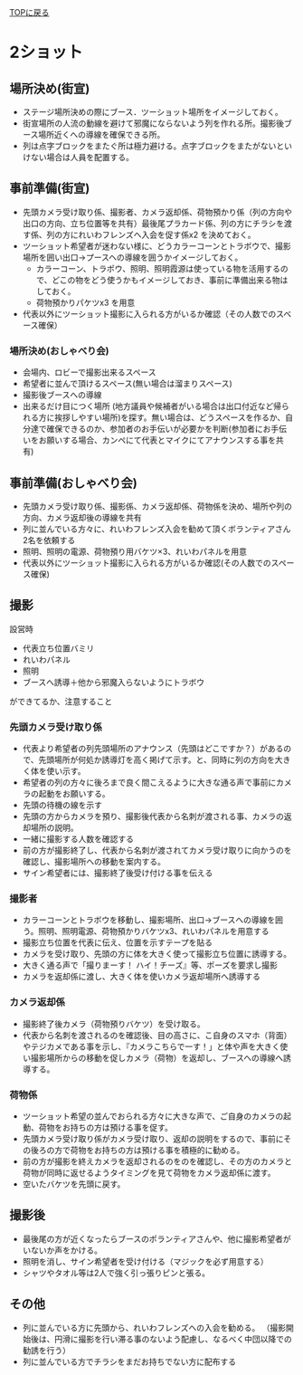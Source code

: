 [TOPに戻る](index.html)

# 2ショット
## 場所決め(街宣)
- ステージ場所決めの際にブース．ツーショット場所をイメージしておく。
- 街宣場所の人流の動線を避けて邪魔にならないよう列を作れる所。撮影後ブース場所近くへの導線を確保できる所。
- 列は点字ブロックをまたぐ所は極力避ける。点字ブロックをまたがないといけない場合は人員を配置する。

## 事前準備(街宣)
- 先頭カメラ受け取り係、撮影者、カメラ返却係、荷物預かり係（列の方向や出口の方向、立ち位置等を共有）最後尾プラカード係、列の方にチラシを渡す係、列の方にれいわフレンズヘ入会を促す係x2 を決めておく。
- ツーショット希望者が迷わない様に、どうカラーコーンとトラボウで、撮影場所を囲い出口→プースヘの導線を囲うかイメージしておく。
    - カラーコーン、トラポウ、照明、照明霞源は使っている物を活用するので、どこの物をどう使うかもイメージしておき、事前に準備出来る物はしておく。
    - 荷物預かりパケツx3 を用意
- 代表以外にツーショット撮影に入られる方がいるか確認（その人数でのスベース確保）

### 場所決め(おしゃべり会)
- 会場内、ロビーで撮影出来るスペース
- 希望者に並んで頂けるスペース(無い場合は溜まりスペース)
- 撮影後ブースへの導線
- 出来るだけ目につく場所
(地方議員や候補者がいる場合は出口付近など帰られる方に挨拶しやすい場所)を探す。無い場合は、どうスペースを作るか、自分達で確保できるのか、参加者のお手伝いが必要かを判断(参加者にお手伝いをお願いする場合、カンペにて代表とマイクにてアナウンスする事を共有)

## 事前準備(おしゃべり会)
- 先頭カメラ受け取り係、撮影係、カメラ返却係、荷物係を決め、場所や列の方向、カメラ返却後の導線を共有
- 列に並んでいる方々に、れいわフレンズ入会を勧めて頂くボランティアさん2名を依頼する
- 照明、照明の電源、荷物預り用バケツ×3、れいわパネルを用意
- 代表以外にツーショット撮影に入られる方がいるか確認(その人数でのスペース確保)


## 撮影
設営時
- 代表立ち位置バミリ
- れいわパネル
- 照明
- ブースへ誘導＋他から邪魔入らないようにトラボウ

ができてるか、注意すること

### 先頭カメラ受け取り係
- 代表より希望者の列先頭場所のアナウンス（先頭はどこですか？）があるので、先頭場所が何処か誘導灯を高く掲げて示す。と、同時に列の方向を大きく体を使い示す。
- 希望者の列の方々に後ろまで良く間こえるように大きな通る声で事前にカメラの起動をお願いする。
- 先頭の待機の線を示す
- 先頭の方からカメラを預り、撮影後代表から名刺が渡される事、カメラの返却場所の説明。
- 一緒に撮影する人数を確認する
- 前の方が撮影終了し、代表から名刺が渡されてカメラ受け取りに向かうのを確認し、撮影場所への移動を案内する。
-  サイン希望者には、撮影終了後受け付ける事を伝える


### 撮影者
- カラーコーンとトラボウを移動し、撮影場所、出口->ブースへの導線を囲う。照明、照明電源、荷物預かりバケツx3、れいわパネルを用意する
- 撮影立ち位置を代表に伝え、位置を示すテープを貼る
- カメラを受け取り、先頭の方に体を大きく使って撮影立ち位置に誘導する。
- 大きく通る声で「撮りまーす！ ハイ！チーズ』等、ポーズを要求し撮影
- カメラを返却係に渡し、大きく体を使いカメラ返却場所へ誘導する

### カメラ返却係
- 撮影終了後カメラ（荷物預りバケツ）を受け取る。
- 代表から名刺を渡されるのを確認後、目の高さに、こ自身のスマホ（背面）やテジカメである事を示し、『カメラこちらで一す！」と体や声を大きく使い撮影場所からの移動を促しカメラ（荷物）を返却し、ブースヘの導線へ誘導する。

### 荷物係
- ツーショット希望の並んでおられる方々に大きな声で、ご自身のカメラの起動、荷物をお持ちの方は預ける事を促す。
- 先頭カメラ受け取り係がカメラ受け取り、返却の説明をするので、事前にその後ろの方で荷物をお持ちの方は預ける事を積極的に勧める。
- 前の方が撮影を終えカメラを返却されるのをのを確認し、その方のカメラと荷物が同時に返せるようタイミングを見て荷物をカメラ返却係に渡す。
- 空いたバケツを先頭に戻す。


## 撮影後
- 最後尾の方が近くなったらブースのポランティアさんや、他に撮影希望者がいないか声をかける。
- 照明を消し、サイン希望者を受け付ける（マジックを必ず用意する）
- シャツやタオル等は2人で強く引っ張りピンと張る。

## その他
- 列に並んでいる方に先頭から、れいわフレンズヘの入会を勧める。
（撮影開始後は、円滑に撮影を行い滞る事のないよう配慮し、なるべく中団以降での勧誘を行う）
- 列に並んでいる方でチラシをまだお持ちでない方に配布する